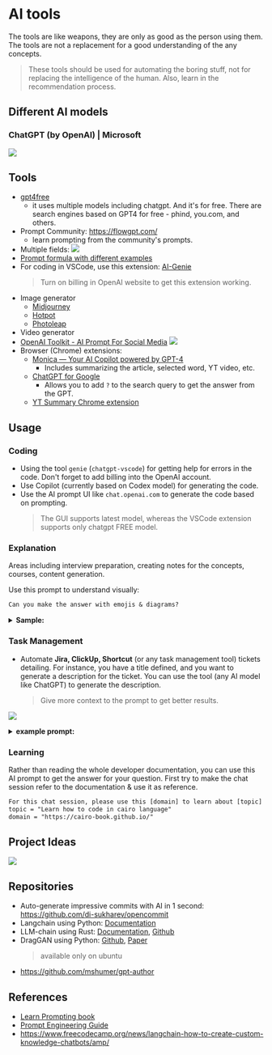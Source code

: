 # AI tools

The tools are like weapons, they are only as good as the person using them. The tools are not a replacement for a good understanding of the any concepts.

> These tools should be used for automating the boring stuff, not for replacing the intelligence of the human.
> Also, learn in the recommendation process.

## Different AI models

### ChatGPT (by OpenAI) | Microsoft

![](img/chatgpt_prompts.png)

## Tools

- [gpt4free](https://github.com/xtekky/gpt4free)
  - it uses multiple models including chatgpt. And it's for free. There are search engines based on GPT4 for free - phind, you.com, and others.
- Prompt Community: https://flowgpt.com/
  - learn prompting from the community's prompts.
- Multiple fields:
  ![](img/ai_tools1.png)
- [Prompt formula with different examples](https://www.linkedin.com/posts/rahulkanotra_chatgpt-activity-7052276853188796416-4vii)
- For coding in VSCode, use this extension: [AI-Genie](https://github.com/ai-genie/chatgpt-vscode)
  > Turn on billing in OpenAI website to get this extension working.
- Image generator
  - [Midjourney](https://www.midjourney.com/)
  - [Hotpot](https://hotpot.ai/)
  - [Photoleap](https://www.photoleapapp.com/)
- Video generator
- [OpenAI Toolkit - AI Prompt For Social Media](https://chrome.google.com/webstore/detail/openai-toolkit-ai-prompt/acgbggfkaphffpbcljiibhfipmmpboep/related)
  ![](img/ai_tools_social.png)
- Browser (Chrome) extensions:
  - [Monica — Your AI Copilot powered by GPT-4](https://chrome.google.com/webstore/detail/monica-%E2%80%94-your-ai-copilot/ofpnmcalabcbjgholdjcjblkibolbppb)
    - Includes summarizing the article, selected word, YT video, etc.
  - [ChatGPT for Google](https://chrome.google.com/webstore/detail/chatgpt-for-google/jgjaeacdkonaoafenlfkkkmbaopkbilf)
    - Allows you to add `?` to the search query to get the answer from the GPT.
  - [YT Summary Chrome extension](https://chrome.google.com/webstore/detail/youtube-article-summary-p/nmmicjeknamkfloonkhhcjmomieiodli/related)

## Usage

### Coding

- Using the tool `genie` (`chatgpt-vscode`) for getting help for errors in the code. Don't forget to add billing into the OpenAI account.
- Use Copilot (currently based on Codex model) for generating the code.
- Use the AI prompt UI like `chat.openai.com` to generate the code based on prompting.
  > The GUI supports latest model, whereas the VSCode extension supports only chatgpt FREE model.

### Explanation

Areas including interview preparation, creating notes for the concepts, courses, content generation.

Use this prompt to understand visually:

```txt
Can you make the answer with emojis & diagrams?
```

<details><summary><b>Sample:</b></summary>
Absolutely, I can try to explain using emojis and diagrams. However, please note that as a text-based AI, my ability to create diagrams is quite limited.

In a Next.js server, when you get multiple API requests, they are like a queue of people (requests) 🚶‍♀️🚶‍♂️🚶‍♀️🚶‍♂️ waiting to be served.

Let's say these people are waiting for two things: a cup of coffee ☕ and a sandwich 🥪. These are like two different API endpoints.

In a normal scenario without concurrency, this would be like serving each person one by one:

1. Serve coffee ☕ to the first person 🚶‍♀️
2. Serve sandwich 🥪 to the first person 🚶‍♀️
3. Only then move to the second person 🚶‍♂️

In this scenario, every other person has to wait until the person in front of them gets both their coffee and sandwich.

With concurrency, this process changes. You start making coffee and sandwiches for everyone at the same time:

1. Start making coffee ☕ for the first person 🚶‍♀️
2. Without waiting for the coffee to finish, start making a sandwich 🥪 for the first person 🚶‍♀️
3. Without waiting for the first person's coffee or sandwich to finish, start making coffee for the second person 🚶‍♂️
4. Continue this process for everyone in the line.

In code, this would look something like this:

```javascript
const requests = urls.map((url) => fetch(url)); // Start making coffee ☕ and sandwiches 🥪 for everyone

try {
  const responses = await Promise.all(requests); // Wait for everything to finish

  const data = await Promise.all(
    responses.map((response) => response.json()) // Convert everything to a format we can serve (like putting the coffee in cups and the sandwiches on plates)
  );

  res.status(200).json(data); // Serve everything
} catch (error) {
  res.status(500).json({ error: "Something went wrong" }); // If anything goes wrong, let the user know
}
```

Please note, the maximum number of people (requests) you can serve at once depends on how many baristas (server resources) you have. If you have more people than your baristas can handle, you might need more baristas (upgraded hardware, more servers, etc.).

I hope this helps! Let me know if you have any other questions.

</details>

### Task Management

- Automate **Jira, ClickUp, Shortcut** (or any task management tool) tickets detailing. For instance, you have a title defined, and you want to generate a description for the ticket. You can use the tool (any AI model like ChatGPT) to generate the description.
  > Give more context to the prompt to get better results.

![](img/task_management_ai.png)

<details>
<summary><b>example prompt: </b></summary>

```txt
I need your assistance in creating and setting up Task detailing properly for a [project]

project = "A sophisticated TODO app with Blockchain integration"

I will provide you with title
Please do the following in order to give me accurate detailing:

1. user story description
2. Analyse the story and break it down to Backend, Frontend(UI), Frontend(Integration), Blockchain subtasks
3. Then give me their respective subtasks with their detailed descriptions and acceptance criteria

Here, Frontend(Integration) means the API developed in Backend tasks and UI screens built in Frontend(UI)

I need you to provide the detailing in the following order:

The format should be like this
1. User Story Description
Subtasks
1. Backend
  1.1. Task 1
      1.1.1. Description and acceptance criteria for each tasks and so on
1. Frontend(UI)
      2.1.1. Description and acceptance criteria for each tasks and so on
2. Frontend(Integration)
      3.1.1. Description and acceptance criteria for each tasks and so on
3. Blockchain
      4.1.1. Description and acceptance criteria for each tasks and so on
```

</details>

### Learning

Rather than reading the whole developer documentation, you can use this AI prompt to get the answer for your question. First try to make the chat session refer to the documentation & use it as reference.

```txt
For this chat session, please use this [domain] to learn about [topic] from the documentation
topic = "Learn how to code in cairo language"
domain = "https://cairo-book.github.io/"
```

## Project Ideas

![](img/ai_project_ideas_1.png)

## Repositories

- Auto-generate impressive commits with AI in 1 second: https://github.com/di-sukharev/opencommit
- Langchain using Python: [Documentation](https://python.langchain.com/en/latest/index.html)
- LLM-chain using Rust: [Documentation](https://docs.llm-chain.xyz/), [Github](https://github.com/sobelio/llm-chain)
- DragGAN using Python: [Github](https://github.com/XingangPan/DragGAN), [Paper](https://vcai.mpi-inf.mpg.de/projects/DragGAN/)
  > available only on ubuntu
- https://github.com/mshumer/gpt-author

## References

- [Learn Prompting book](https://learnprompting.org/docs/basics/intro)
- [Prompt Engineering Guide](https://github.com/dair-ai/Prompt-Engineering-Guide)
- https://www.freecodecamp.org/news/langchain-how-to-create-custom-knowledge-chatbots/amp/

```

```
